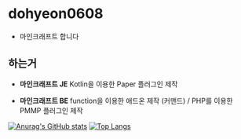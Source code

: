 # dohyeon0608
- 마인크래프트 합니다

## 하는거
- **마인크래프트 JE** Kotlin을 이용한 Paper 플러그인 제작
<!--
```kotlin
class HelloWorld : JavaPlugin() {
    override fun onEnable() {
        server.logger.info("Hello World!")
    }
}
```
--->
- **마인크래프트 BE** function을 이용한 애드온 제작 (커맨드) / PHP를 이용한 PMMP 플러그인 제작
<!--
```mcfunction
tellraw @a {"rawtext":[{"text":"Hello World!"}]}
```
```php
class HelloWorld extends PluginBase {
    public function onEnable() {
        $this->getLogger()->info("Hello World!");
    }
}
```
--->

[![Anurag's GitHub stats](https://github-readme-stats.vercel.app/api?username=dohyeon0608&theme=radical)](https://github.com/anuraghazra/github-readme-stats)
[![Top Langs](https://github-readme-stats.vercel.app/api/top-langs/?username=dohyeon0608)](https://github.com/anuraghazra/github-readme-stats)

<!---
- 👋 안녕하세요, 마인크래프트 플러그인 초보입니다.
- 👀 와! 마인크래프트!
- 🌱 더 노오력해야지
- 💞️ 흠..
- 📫 모르겠다
--->

<!---
dohyeon0608/dohyeon0608 is a ✨ special ✨ repository because its `README.md` (this file) appears on your GitHub profile.
You can click the Preview link to take a look at your changes.
--->
